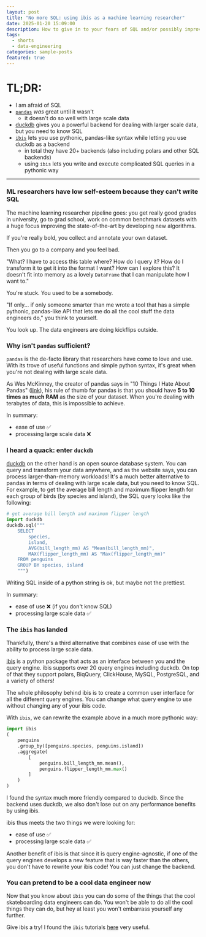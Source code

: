 ```yaml
---
layout: post
title: "No more SQL: using ibis as a machine learning researcher"
date: 2025-01-20 15:09:00
description: How to give in to your fears of SQL and/or possibly improve your life
tags:
  - shorts
  - data-engineering
categories: sample-posts
featured: true
---
```

# TL;DR: 

- I am afraid of SQL
- [`pandas`](https://pandas.pydata.org/) *was* great until it wasn't
	- it doesn't do so well with large scale data
- [duckdb](https://duckdb.org/) gives you a powerful backend for dealing with larger scale data, but you need to know SQL
- [`ibis`](https://ibis-project.org/) lets you use pythonic, pandas-like syntax while letting you use duckdb as a backend
	- in total they have 20+ backends (also including polars and other SQL backends)
	- using `ibis` lets you write and execute complicated SQL queries in a pythonic way

---
### ML researchers have low self-esteem because they can't write SQL

The machine learning researcher pipeline goes: you get really good grades in university, go to grad school, work on common benchmark datasets with a huge focus improving the state-of-the-art by developing new algorithms.

If you're really bold, you collect and annotate your own dataset.

Then you go to a company and you feel bad.

"What? I have to access this table where? How do I query it? How do I transform it to get it into the format I want? How can I explore this? It doesn't fit into memory as a lovely `DataFrame` that I can manipulate how I want to."

You're stuck. You used to be a somebody. 

"If only... if only someone smarter than me wrote a tool that has a simple pythonic, pandas-like API that lets me do all the cool stuff the data engineers do," you think to yourself. 

You look up. The data engineers are doing kickflips outside.

### Why isn't `pandas` sufficient?

`pandas` is the de-facto library that researchers have come to love and use. With its trove of useful functions and simple python syntax, it's great when you're not dealing with large scale data.

As Wes McKinney, the creator of pandas says in "10 Things I Hate About Pandas" ([link](https://wesmckinney.com/blog/apache-arrow-pandas-internals/)), his rule of thumb for pandas is that you should have **5 to 10 times as much RAM** as the size of your dataset. When you're dealing with terabytes of data, this is impossible to achieve.

In summary:
- ease of use ✅
- processing large scale data ❌

### I heard a quack: enter `duckdb` 

[duckdb](https://duckdb.org/) on the other hand is an open source database system. You can query and transform your data anywhere, and as the website says, you can process larger-than-memory workloads! It's a much better alternative to pandas in terms of dealing with large scale data, but you need to know SQL. For example, to get the average bill length and maximum flipper length for each group of birds (by species and island), the SQL query looks like the following:

```python
# get average bill length and maximum flipper length
import duckdb
duckdb.sql("""
	SELECT 
	    species, 
	    island, 
	    AVG(bill_length_mm) AS "Mean(bill_length_mm)", 
	    MAX(flipper_length_mm) AS "Max(flipper_length_mm)"
	FROM penguins
	GROUP BY species, island
    """)
```

Writing SQL inside of a python string is ok, but maybe not the prettiest.

In summary:
- ease of use ❌ (if you don't know SQL)
- processing large scale data ✅

### The `ibis` has landed 

Thankfully, there's a third alternative that combines ease of use with the ability to process large scale data.

[ibis](https://ibis-project.org/why) is a python package that acts as an interface between you and the query engine. ibis supports over 20 query engines including duckdb. On top of that they support polars, BiqQuery, ClickHouse, MySQL, PostgreSQL, and a variety of others!

The whole philosophy behind ibis is to create a common user interface for all the different query engines. You can change what query engine to use without changing any of your ibis code.

With `ibis`, we can rewrite the example above in a much more pythonic way:

```python
import ibis
(
    penguins
    .group_by([penguins.species, penguins.island])
    .aggregate(
        [
	        penguins.bill_length_mm.mean(), 
	        penguins.flipper_length_mm.max()
	    ]
    )
)
```

I found the syntax much more friendly compared to duckdb. Since the backend uses duckdb, we also don't lose out on any performance benefits by using ibis.

ibis thus meets the two things we were looking for:
- ease of use ✅
- processing large scale data ✅

Another benefit of ibis is that since it is query engine-agnostic, if one of the query engines develops a new feature that is way faster than the others, you don't have to rewrite your ibis code! You can just change the backend.

### You can pretend to be a cool data engineer now

Now that you know about `ibis` you can do some of the things that the cool skateboarding data engineers can do. You won't be able to do all the cool things they can do, but hey at least you won't embarrass yourself any further.

Give ibis a try! I found the `ibis` tutorials [here](https://ibis-project.org/tutorials/getting_started#group_by) very useful.

